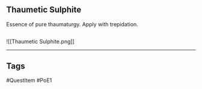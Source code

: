 ## Thaumetic Sulphite
Essence of pure thaumaturgy.
Apply with trepidation.
## 
![[Thaumetic Sulphite.png]]

---
## Tags
#QuestItem
#PoE1